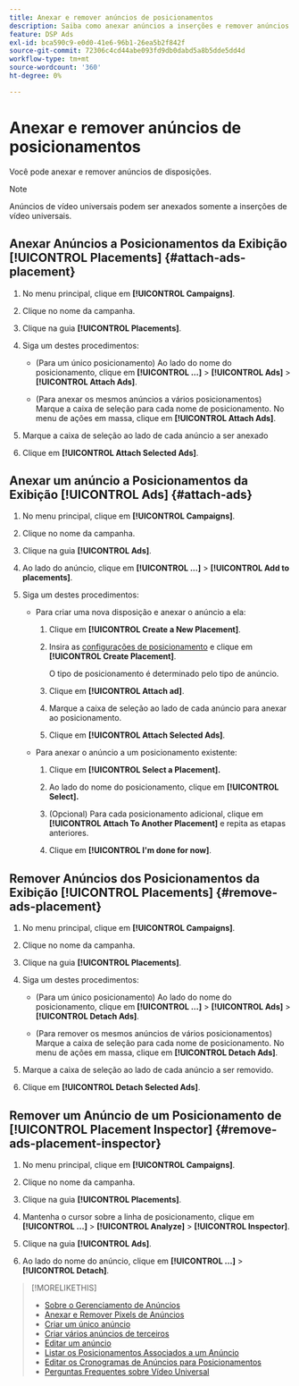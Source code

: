 ```yaml
---
title: Anexar e remover anúncios de posicionamentos
description: Saiba como anexar anúncios a inserções e remover anúncios de inserções.
feature: DSP Ads
exl-id: bca590c9-e0d0-41e6-96b1-26ea5b2f842f
source-git-commit: 72306c4cd44abe093fd9db0dabd5a8b5dde5dd4d
workflow-type: tm+mt
source-wordcount: '360'
ht-degree: 0%

---
```


# Anexar e remover anúncios de posicionamentos

Você pode anexar e remover anúncios de disposições.

>[!NOTE]
>
>Anúncios de vídeo universais podem ser anexados somente a inserções de vídeo universais.

## Anexar Anúncios a Posicionamentos da Exibição [!UICONTROL Placements] {#attach-ads-placement}

1. No menu principal, clique em **[!UICONTROL Campaigns]**.

1. Clique no nome da campanha.

1. Clique na guia **[!UICONTROL Placements]**.

1. Siga um destes procedimentos:

   * (Para um único posicionamento) Ao lado do nome do posicionamento, clique em **[!UICONTROL ...]** > **[!UICONTROL Ads]** > **[!UICONTROL Attach Ads]**.

   * (Para anexar os mesmos anúncios a vários posicionamentos) Marque a caixa de seleção para cada nome de posicionamento. No menu de ações em massa, clique em **[!UICONTROL Attach Ads]**.

1. Marque a caixa de seleção ao lado de cada anúncio a ser anexado

1. Clique em **[!UICONTROL Attach Selected Ads]**.

## Anexar um anúncio a Posicionamentos da Exibição [!UICONTROL Ads] {#attach-ads}

1. No menu principal, clique em **[!UICONTROL Campaigns]**.

1. Clique no nome da campanha.

1. Clique na guia **[!UICONTROL Ads]**.

1. Ao lado do anúncio, clique em **[!UICONTROL ...]** > **[!UICONTROL Add to placements]**.

1. Siga um destes procedimentos:

   * Para criar uma nova disposição e anexar o anúncio a ela:

      1. Clique em **[!UICONTROL Create a New Placement]**.

      1. Insira as [configurações de posicionamento](/help/dsp/campaign-management/placements/placement-settings.md) e clique em **[!UICONTROL Create Placement]**.

         O tipo de posicionamento é determinado pelo tipo de anúncio.

      1. Clique em **[!UICONTROL Attach ad]**.

      1. Marque a caixa de seleção ao lado de cada anúncio para anexar ao posicionamento.

      1. Clique em **[!UICONTROL Attach Selected Ads]**.

   * Para anexar o anúncio a um posicionamento existente:

      1. Clique em **[!UICONTROL Select a Placement].**

      1. Ao lado do nome do posicionamento, clique em **[!UICONTROL Select].**

      1. (Opcional) Para cada posicionamento adicional, clique em **[!UICONTROL Attach To Another Placement]** e repita as etapas anteriores.

      1. Clique em **[!UICONTROL I'm done for now]**.

## Remover Anúncios dos Posicionamentos da Exibição [!UICONTROL Placements] {#remove-ads-placement}

1. No menu principal, clique em **[!UICONTROL Campaigns]**.

1. Clique no nome da campanha.

1. Clique na guia **[!UICONTROL Placements]**.

1. Siga um destes procedimentos:

   * (Para um único posicionamento) Ao lado do nome do posicionamento, clique em **[!UICONTROL ...]** > **[!UICONTROL Ads]** > **[!UICONTROL Detach Ads]**.

   * (Para remover os mesmos anúncios de vários posicionamentos) Marque a caixa de seleção para cada nome de posicionamento. No menu de ações em massa, clique em **[!UICONTROL Detach Ads]**.

1. Marque a caixa de seleção ao lado de cada anúncio a ser removido.

1. Clique em **[!UICONTROL Detach Selected Ads]**.

## Remover um Anúncio de um Posicionamento de [!UICONTROL Placement Inspector] {#remove-ads-placement-inspector}

1. No menu principal, clique em **[!UICONTROL Campaigns]**.

1. Clique no nome da campanha.

1. Clique na guia **[!UICONTROL Placements]**.

1. Mantenha o cursor sobre a linha de posicionamento, clique em **[!UICONTROL ...]** > **[!UICONTROL Analyze]** > **[!UICONTROL Inspector]**.

1. Clique na guia **[!UICONTROL Ads]**.

1. Ao lado do nome do anúncio, clique em **[!UICONTROL ...]** > **[!UICONTROL Detach]**.

>[!MORELIKETHIS]
>
>* [Sobre o Gerenciamento de Anúncios](ad-about.md)
>* [Anexar e Remover Pixels de Anúncios](ad-pixel-attach-detach.md)
>* [Criar um único anúncio](ad-create.md)
>* [Criar vários anúncios de terceiros](ad-create-multiple.md)
>* [Editar um anúncio](ad-edit.md)
>* [Listar os Posicionamentos Associados a um Anúncio](ad-list-placements.md)
>* [Editar os Cronogramas de Anúncios para Posicionamentos](/help/dsp/campaign-management/placements/placement-edit-ad-schedule.md)
>* [Perguntas Frequentes sobre Vídeo Universal](/help/dsp/campaign-management/faq-universal-video.md)
